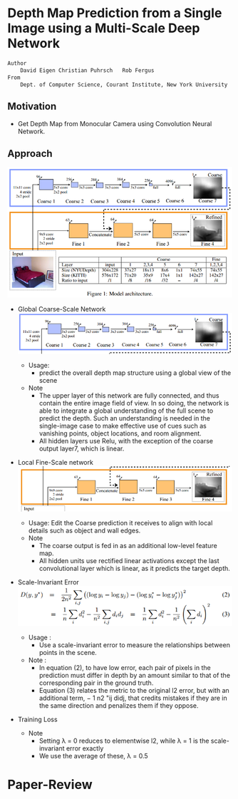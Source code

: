 # Depth Map Prediction from a Single Image using a Multi-Scale Deep Network
```
Author 
	David Eigen	Christian Puhrsch	Rob Fergus
From
	Dept. of Computer Science, Courant Institute, New York University
```

## Motivation
- Get Depth Map from Monocular Camera using Convolution Neural Network. 


## Approach
![](Picture_1.png)

- Global Coarse-Scale Network
	![](Picture_2.png)
	- Usage: 
		- predict the overall depth map structure using a global view of the scene
	- Note
		- The upper layer of this network are fully connected, and thus contain the entire image field of view.  In so doing, the network is able to integrate a global understanding of the full scene to predict the depth. Such an understanding is needed in the single-image case to make effective use of cues such as vanishing points, object locations, and room alignment.	
		- All hidden layers use Relu, with the exception of the coarse output layer7, which is linear.

- Local Fine-Scale network
	![](Picture_3.png)
	- Usage: 
		Edit the Coarse prediction it receives to align with local details such as object and wall edges.
	- Note
		- The coarse output is fed in as an additional low-level feature map. 
		- All hidden units use rectified linear activations except the last convolutional layer which is linear, as it predicts
the target depth.
- Scale-Invariant Error 
	![](Picture_4.png)
	- Usage : 
		- Use a scale-invariant error to measure the relationships between points in the scene. 
	- Note :
		- In equation (2),  to have low error, each pair of pixels in the prediction must differ in depth by an amount similar to that of the corresponding pair in the ground truth.
		- Equation (3) relates the metric to the original l2 error, but
with an additional term, − 1 n2 "ij didj, that credits mistakes if they are in the same direction and penalizes them if they oppose.

- Training Loss
	
	- Note
		-  Setting λ = 0 reduces to elementwise l2, while λ = 1 is the
scale-invariant error exactly
		- We use the average of these, λ = 0.5
	




# Paper-Review
